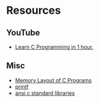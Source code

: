 # Resources

## YouTube
- [Learn C Programming in 1 hour.](https://www.youtube.com/watch?v=N349SLNdTwg)

## Misc
- [Memory Layout of C Programs](https://www.geeksforgeeks.org/memory-layout-of-c-program/)
- [printf](https://www.tutorialspoint.com/c_standard_library/c_function_printf.htm)
- [ansi c standard libraries](http://www.csse.uwa.edu.au/programming/ansic-library.html)
